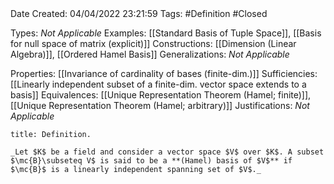 <br />
<br />

Date Created: 04/04/2022 23:21:59
Tags: #Definition #Closed

Types: _Not Applicable_
Examples: [[Standard Basis of Tuple Space]], [[Basis for null space of matrix (explicit)]]
Constructions: [[Dimension (Linear Algebra)]], [[Ordered Hamel Basis]]
Generalizations: _Not Applicable_

Properties: [[Invariance of cardinality of bases (finite-dim.)]]
Sufficiencies: [[Linearly independent subset of a finite-dim. vector space extends to a basis]]
Equivalences: [[Unique Representation Theorem (Hamel; finite)]], [[Unique Representation Theorem (Hamel; arbitrary)]]
Justifications: _Not Applicable_

``` ad-Definition
title: Definition.

_Let $K$ be a field and consider a vector space $V$ over $K$. A subset $\mc{B}\subseteq V$ is said to be a **(Hamel) basis of $V$** if $\mc{B}$ is a linearly independent spanning set of $V$._

```
